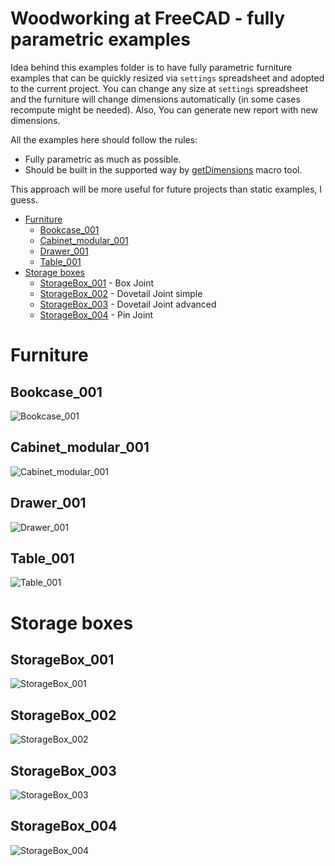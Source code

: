 # Woodworking at FreeCAD - fully parametric examples

Idea behind this examples folder is to have fully parametric furniture examples that can be quickly resized via `settings` spreadsheet and adopted to the current project. You can change any size at `settings` spreadsheet and the furniture will change dimensions automatically (in some cases recompute might be needed). Also, You can generate new report with new dimensions.

All the examples here should follow the rules:
* Fully parametric as much as possible.
* Should be built in the supported way by [getDimensions](https://github.com/dprojects/getDimensions) macro tool. 

This approach will be more useful for future projects than static examples, I guess.

* [Furniture](#furniture)
	* [Bookcase_001](#bookcase_001)
	* [Cabinet_modular_001](#cabinet_modular_001)
	* [Drawer_001](#drawer_001)
	* [Table_001](#table_001)
* [Storage boxes](#storage-boxes)
	* [StorageBox_001](#storagebox_001) - Box Joint
	* [StorageBox_002](#storagebox_002) - Dovetail Joint simple
	* [StorageBox_003](#storagebox_003) - Dovetail Joint advanced
	* [StorageBox_004](#storagebox_004) - Pin Joint

# Furniture

## Bookcase_001

![Bookcase_001](https://raw.githubusercontent.com/dprojects/Woodworking/master/Examples/Screenshots/Bookcase_001.png)

## Cabinet_modular_001

![Cabinet_modular_001](https://raw.githubusercontent.com/dprojects/Woodworking/master/Examples/Screenshots/Cabinet_modular_001.png)

## Drawer_001

![Drawer_001](https://raw.githubusercontent.com/dprojects/Woodworking/master/Examples/Screenshots/Drawer_001.png)

## Table_001

![Table_001](https://raw.githubusercontent.com/dprojects/Woodworking/master/Examples/Screenshots/Table_001.png)

# Storage boxes

## StorageBox_001

![StorageBox_001](https://raw.githubusercontent.com/dprojects/Woodworking/master/Examples/Screenshots/StorageBox_001.png)

## StorageBox_002

![StorageBox_002](https://raw.githubusercontent.com/dprojects/Woodworking/master/Examples/Screenshots/StorageBox_002.png)

## StorageBox_003

![StorageBox_003](https://raw.githubusercontent.com/dprojects/Woodworking/master/Examples/Screenshots/StorageBox_003.png)

## StorageBox_004

![StorageBox_004](https://raw.githubusercontent.com/dprojects/Woodworking/master/Examples/Screenshots/StorageBox_004.png)
